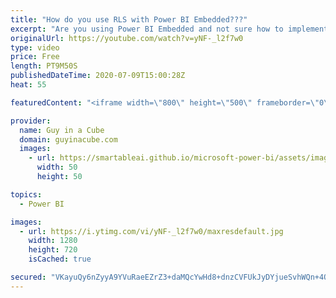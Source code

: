 ```yaml
---
title: "How do you use RLS with Power BI Embedded???"
excerpt: "Are you using Power BI Embedded and not sure how to implement Row-Level Security (RLS)? Adam shows you how!  Power BI Embedded Doc: https://docs.microsoft.com/power-bi/developer/embedded/embedded-row-level-security  Power BI Embedded Playground: https://microsoft.github.io/PowerBI-JavaScript/demo/  GitHub"
originalUrl: https://youtube.com/watch?v=yNF-_l2f7w0
type: video
price: Free
length: PT9M50S
publishedDateTime: 2020-07-09T15:00:28Z
heat: 55

featuredContent: "<iframe width=\"800\" height=\"500\" frameborder=\"0\" src=\"https://www.youtube.com/embed/yNF-_l2f7w0\" allow=\"accelerometer; autoplay; encrypted-media; gyroscope; picture-in-picture\" allowfullscreen></iframe>"

provider:
  name: Guy in a Cube
  domain: guyinacube.com
  images:
    - url: https://smartableai.github.io/microsoft-power-bi/assets/images/organizations/guyinacube.com-50x50.jpg
      width: 50
      height: 50

topics:
  - Power BI

images:
  - url: https://i.ytimg.com/vi/yNF-_l2f7w0/maxresdefault.jpg
    width: 1280
    height: 720
    isCached: true

secured: "VKayuQy6nZyyA9YVuRaeEZrZ3+daMQcYwHd8+dnzCVFUkJyDYjueSvhWQn+4OA9hrSgTNbPXnDNlKiu7k9NiCv19eX4nM54z9og5pVKCFIilixSy5TTx+PmjtxmRWbIEl/KiVNxWhEsazUDETxnkcmo3HVlkIigqjLCuLb+zUQBkqsfLH5tWxoDAqoSoHay2cKhE2jfZY0VMDEP2XiK2EijY57K6ylQqQsVDLHVrB9zIE/pv8ePqpY0vHFuQefEZpflN3pHGvcWSzpphzu4aLlKDP4Z5Q2xRiKokMDbUdb/Q6ayk+Nzzra8ZCAE7f2FsoX9DwTYBaWXNA9hvzQZx/jk5MGOehQc2jx6wuxykS8/WBnoJFyVou2K0IJYH7ES1ZWn4rw9/dKtz72P5KjyIpi7PLJ1CDk1F+hOBhDPFPXI=;CcFfI9NbYEm2xwulC3VfIA=="
---
```


